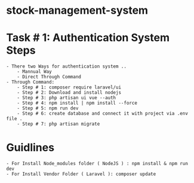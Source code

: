 # stock-management-system
# Task # 1: Authentication System Steps
    - There two Ways for authentication system ..
        - Mannual Way
        - Direct Through Command 
    - Through Command:
        - Step # 1: composer require laravel/ui
        - Step # 2: Download and install nodejs
        - Step # 3: php artisan ui vue --auth
        - Step # 4: npm install | npm install --force
        - Step # 5: npm run dev
        - Step # 6: create database and connect it with project via .env file .
        - Step # 7: php artisan migrate
# Guidlines
    - For Install Node_modules folder ( NodeJS ) : npm install & npm run dev
    - For Install Vendor Folder ( Laravel ): composer update